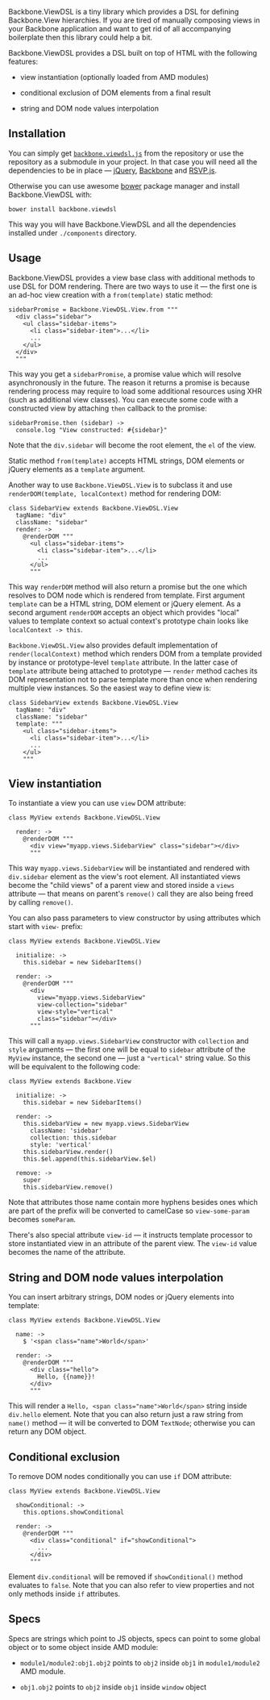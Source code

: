 Backbone.ViewDSL is a tiny library which provides a DSL for defining
Backbone.View hierarchies. If you are tired of manually composing views in your
Backbone application and want to get rid of all accompanying boilerplate then
this library could help a bit.

Backbone.ViewDSL provides a DSL built on top of HTML with the following
features:

  * view instantiation (optionally loaded from AMD modules)

  * conditional exclusion of DOM elements from a final result

  * string and DOM node values interpolation

## Installation

You can simply get
[`backbone.viewdsl.js`](https://raw.github.com/andreypopp/backbone.viewdsl/master/backbone.viewdsl.js)
from the repository or use the repository as a submodule in your project. In
that case you will need all the dependencies to be in place —
[jQuery](http://jquery.com), [Backbone](http://http://backbonejs.org) and
[RSVP.js](https://github.com/tildeio/rsvp.js).

Otherwise you can use awesome [bower](http://twitter.github.com/bower/) package
manager and install Backbone.ViewDSL with:

    bower install backbone.viewdsl

This way you will have Backbone.ViewDSL and all the dependencies installed under
`./components` directory.

## Usage

Backbone.ViewDSL provides a view base class with additional methods to use DSL
for DOM rendering. There are two ways to use it — the first one is an ad-hoc
view creation with a `from(template)` static method:

    sidebarPromise = Backbone.ViewDSL.View.from """
      <div class="sidebar">
        <ul class="sidebar-items">
          <li class="sidebar-item">...</li>
          ...
        </ul>
      </div>
      """

This way you get a `sidebarPromise`, a promise value which will resolve
asynchronously in the future. The reason it returns a promise is because
rendering process may require to load some additional resources using XHR (such
as additional view classes). You can execute some code with a constructed view
by attaching `then` callback to the promise:

    sidebarPromise.then (sidebar) ->
      console.log "View constructed: #{sidebar}"

Note that the `div.sidebar` will become the root element, the `el` of the view.

Static method `from(template)` accepts HTML strings, DOM elements or jQuery
elements as a `template` argument.

Another way to use `Backbone.ViewDSL.View` is to subclass it and use
`renderDOM(template, localContext)` method for rendering DOM:

    class SidebarView extends Backbone.ViewDSL.View
      tagName: "div"
      className: "sidebar"
      render: ->
        @renderDOM """
          <ul class="sidebar-items">
            <li class="sidebar-item">...</li>
            ...
          </ul>
          """

This way `renderDOM` method will also return a promise but the one which
resolves to DOM node which is rendered from template. First argument `template`
can be a HTML string, DOM element or jQuery element. As a second argument
`renderDOM` accepts an object which provides "local" values to template context
so actual context's prototype chain looks like `localContext -> this`.

`Backbone.ViewDSL.View` also provides default implementation of
`render(localContext)` method which renders DOM from a template provided by
instance or prototype-level `template` attribute. In the latter case of
`template` attribute being attached to prototype — `render` method caches its
DOM representation not to parse template more than once when rendering multiple
view instances. So the easiest way to define view is:

    class SidebarView extends Backbone.ViewDSL.View
      tagName: "div"
      className: "sidebar"
      template: """
        <ul class="sidebar-items">
          <li class="sidebar-item">...</li>
          ...
        </ul>
        """

## View instantiation

To instantiate a view you can use `view` DOM attribute:

    class MyView extends Backbone.ViewDSL.View

      render: ->
        @renderDOM """
          <div view="myapp.views.SidebarView" class="sidebar"></div>
          """

This way `myapp.views.SidebarView` will be instantiated and rendered with `div.sidebar`
element as the view's root element. All instantiated views become the "child
views" of a parent view and stored inside a `views` attribute — that means on
parent's `remove()` call they are also being freed by calling `remove()`.

You can also pass parameters to view constructor by using attributes which start
with `view-` prefix:

    class MyView extends Backbone.ViewDSL.View

      initialize: ->
        this.sidebar = new SidebarItems()

      render: ->
        @renderDOM """
          <div
            view="myapp.views.SidebarView"
            view-collection="sidebar"
            view-style="vertical"
            class="sidebar"></div>
          """

This will call a `myapp.views.SidebarView` constructor with `collection` and
`style` arguments — the first one will be equal to `sidebar` attribute of the
`MyView` instance, the second one — just a `"vertical"` string value. So this
will be equivalent to the following code:

    class MyView extends Backbone.View

      initialize: ->
        this.sidebar = new SidebarItems()

      render: ->
        this.sidebarView = new myapp.views.SidebarView
          className: 'sidebar'
          collection: this.sidebar
          style: 'vertical'
        this.sidebarView.render()
        this.$el.append(this.sidebarView.$el)

      remove: ->
        super
        this.sidebarView.remove()

Note that attributes those name contain more hyphens besides ones which are part
of the prefix will be converted to camelCase so `view-some-param` becomes
`someParam`.

There's also special attribute `view-id` — it instructs template processor to
store instantiated view in an attribute of the parent view. The `view-id` value
becomes the name of the attribute.

## String and DOM node values interpolation

You can insert arbitrary strings, DOM nodes or jQuery elements into template:

    class MyView extends Backbone.ViewDSL.View

      name: ->
        $ '<span class="name">World</span>'

      render: ->
        @renderDOM """
          <div class="hello">
            Hello, {{name}}!
          </div>
          """

This will render a `Hello, <span class="name">World</span>` string inside
`div.hello` element. Note that you can also return just a raw string from
`name()` method — it will be converted to DOM `TextNode`; otherwise you can
return any DOM object.

## Conditional exclusion

To remove DOM nodes conditionally you can use `if` DOM attribute:

    class MyView extends Backbone.ViewDSL.View

      showConditional: ->
        this.options.showConditional

      render: ->
        @renderDOM """
          <div class="conditional" if="showConditional">
            ...
          </div>
          """

Element `div.conditional` will be removed if `showConditional()` method evaluates
to `false`. Note that you can also refer to view properties and not only methods
inside `if` attributes.

## Specs

Specs are strings which point to JS objects, specs can point to some global
object or to some object inside AMD module:

  * `module1/module2:obj1.obj2` points to `obj2` inside `obj1` in
    `module1/module2` AMD module.

  * `obj1.obj2` points to `obj2` inside `obj1` inside `window` object
